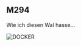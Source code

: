 ## M294

Wie ich diesen Wal hasse...

![DOCKER](https://github.com/marekvonrogall/M294/assets/110893394/26f13556-92eb-4d08-bd76-f47c81e8b07e)
